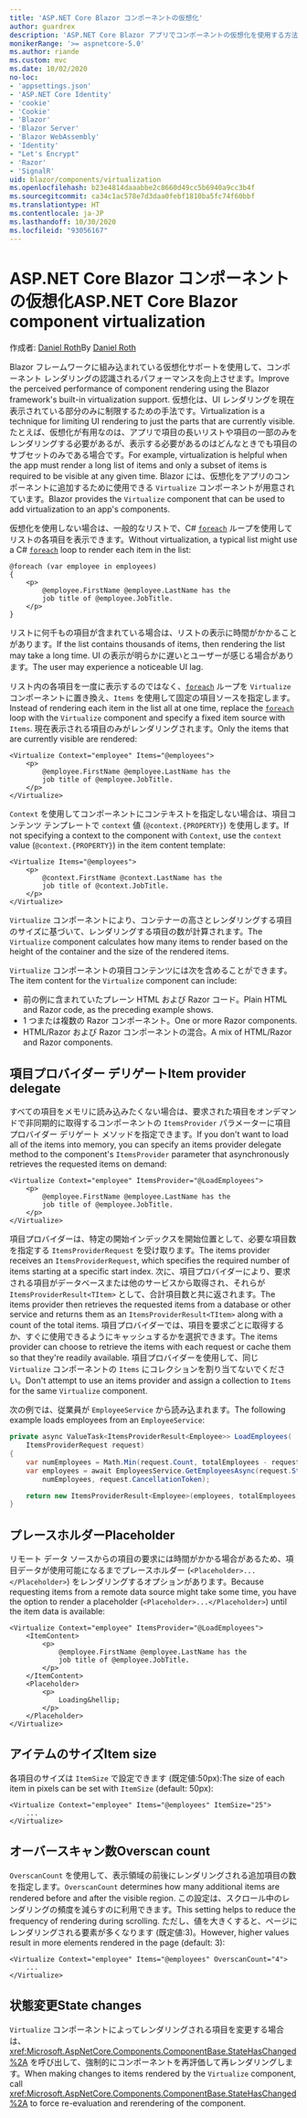 ```yaml
---
title: 'ASP.NET Core Blazor コンポーネントの仮想化'
author: guardrex
description: 'ASP.NET Core Blazor アプリでコンポーネントの仮想化を使用する方法について説明します。'
monikerRange: '>= aspnetcore-5.0'
ms.author: riande
ms.custom: mvc
ms.date: 10/02/2020
no-loc:
- 'appsettings.json'
- 'ASP.NET Core Identity'
- 'cookie'
- 'Cookie'
- 'Blazor'
- 'Blazor Server'
- 'Blazor WebAssembly'
- 'Identity'
- "Let's Encrypt"
- 'Razor'
- 'SignalR'
uid: blazor/components/virtualization
ms.openlocfilehash: b23e4814daaabbe2c8660d49cc5b6940a9cc3b4f
ms.sourcegitcommit: ca34c1ac578e7d3daa0febf1810ba5fc74f60bbf
ms.translationtype: HT
ms.contentlocale: ja-JP
ms.lasthandoff: 10/30/2020
ms.locfileid: "93056167"
---
```

# <a name="aspnet-core-no-locblazor-component-virtualization"></a><span data-ttu-id="967c5-103">ASP.NET Core Blazor コンポーネントの仮想化</span><span class="sxs-lookup"><span data-stu-id="967c5-103">ASP.NET Core Blazor component virtualization</span></span>

<span data-ttu-id="967c5-104">作成者: [Daniel Roth](https://github.com/danroth27)</span><span class="sxs-lookup"><span data-stu-id="967c5-104">By [Daniel Roth](https://github.com/danroth27)</span></span>

<span data-ttu-id="967c5-105">Blazor フレームワークに組み込まれている仮想化サポートを使用して、コンポーネント レンダリングの認識されるパフォーマンスを向上させます。</span><span class="sxs-lookup"><span data-stu-id="967c5-105">Improve the perceived performance of component rendering using the Blazor framework's built-in virtualization support.</span></span> <span data-ttu-id="967c5-106">仮想化は、UI レンダリングを現在表示されている部分のみに制限するための手法です。</span><span class="sxs-lookup"><span data-stu-id="967c5-106">Virtualization is a technique for limiting UI rendering to just the parts that are currently visible.</span></span> <span data-ttu-id="967c5-107">たとえば、仮想化が有用なのは、アプリで項目の長いリストや項目の一部のみをレンダリングする必要があるが、表示する必要があるのはどんなときでも項目のサブセットのみである場合です。</span><span class="sxs-lookup"><span data-stu-id="967c5-107">For example, virtualization is helpful when the app must render a long list of items and only a subset of items is required to be visible at any given time.</span></span> <span data-ttu-id="967c5-108">Blazor には、仮想化をアプリのコンポーネントに追加するために使用できる `Virtualize` コンポーネントが用意されています。</span><span class="sxs-lookup"><span data-stu-id="967c5-108">Blazor provides the `Virtualize` component that can be used to add virtualization to an app's components.</span></span>

<span data-ttu-id="967c5-109">仮想化を使用しない場合は、一般的なリストで、C# [`foreach`](/dotnet/csharp/language-reference/keywords/foreach-in) ループを使用してリストの各項目を表示できます。</span><span class="sxs-lookup"><span data-stu-id="967c5-109">Without virtualization, a typical list might use a C# [`foreach`](/dotnet/csharp/language-reference/keywords/foreach-in) loop to render each item in the list:</span></span>

```razor
@foreach (var employee in employees)
{
    <p>
        @employee.FirstName @employee.LastName has the 
        job title of @employee.JobTitle.
    </p>
}
```

<span data-ttu-id="967c5-110">リストに何千もの項目が含まれている場合は、リストの表示に時間がかかることがあります。</span><span class="sxs-lookup"><span data-stu-id="967c5-110">If the list contains thousands of items, then rendering the list may take a long time.</span></span> <span data-ttu-id="967c5-111">UI の表示が明らかに遅いとユーザーが感じる場合があります。</span><span class="sxs-lookup"><span data-stu-id="967c5-111">The user may experience a noticeable UI lag.</span></span>

<span data-ttu-id="967c5-112">リスト内の各項目を一度に表示するのではなく、[`foreach`](/dotnet/csharp/language-reference/keywords/foreach-in) ループを `Virtualize` コンポーネントに置き換え、`Items` を使用して固定の項目ソースを指定します。</span><span class="sxs-lookup"><span data-stu-id="967c5-112">Instead of rendering each item in the list all at one time, replace the [`foreach`](/dotnet/csharp/language-reference/keywords/foreach-in) loop with the `Virtualize` component and specify a fixed item source with `Items`.</span></span> <span data-ttu-id="967c5-113">現在表示される項目のみがレンダリングされます。</span><span class="sxs-lookup"><span data-stu-id="967c5-113">Only the items that are currently visible are rendered:</span></span>

```razor
<Virtualize Context="employee" Items="@employees">
    <p>
        @employee.FirstName @employee.LastName has the 
        job title of @employee.JobTitle.
    </p>
</Virtualize>
```

<span data-ttu-id="967c5-114">`Context` を使用してコンポーネントにコンテキストを指定しない場合は、項目コンテンツ テンプレートで `context` 値 (`@context.{PROPERTY}`) を使用します。</span><span class="sxs-lookup"><span data-stu-id="967c5-114">If not specifying a context to the component with `Context`, use the `context` value (`@context.{PROPERTY}`) in the item content template:</span></span>

```razor
<Virtualize Items="@employees">
    <p>
        @context.FirstName @context.LastName has the 
        job title of @context.JobTitle.
    </p>
</Virtualize>
```

<span data-ttu-id="967c5-115">`Virtualize` コンポーネントにより、コンテナーの高さとレンダリングする項目のサイズに基づいて、レンダリングする項目の数が計算されます。</span><span class="sxs-lookup"><span data-stu-id="967c5-115">The `Virtualize` component calculates how many items to render based on the height of the container and the size of the rendered items.</span></span>

<span data-ttu-id="967c5-116">`Virtualize` コンポーネントの項目コンテンツには次を含めることができます。</span><span class="sxs-lookup"><span data-stu-id="967c5-116">The item content for the `Virtualize` component can include:</span></span>

* <span data-ttu-id="967c5-117">前の例に含まれていたプレーン HTML および Razor コード。</span><span class="sxs-lookup"><span data-stu-id="967c5-117">Plain HTML and Razor code, as the preceding example shows.</span></span>
* <span data-ttu-id="967c5-118">1 つまたは複数の Razor コンポーネント。</span><span class="sxs-lookup"><span data-stu-id="967c5-118">One or more Razor components.</span></span>
* <span data-ttu-id="967c5-119">HTML/Razor および Razor コンポーネントの混合。</span><span class="sxs-lookup"><span data-stu-id="967c5-119">A mix of HTML/Razor and Razor components.</span></span>

## <a name="item-provider-delegate"></a><span data-ttu-id="967c5-120">項目プロバイダー デリゲート</span><span class="sxs-lookup"><span data-stu-id="967c5-120">Item provider delegate</span></span>

<span data-ttu-id="967c5-121">すべての項目をメモリに読み込みたくない場合は、要求された項目をオンデマンドで非同期的に取得するコンポーネントの `ItemsProvider` パラメーターに項目プロバイダー デリゲート メソッドを指定できます。</span><span class="sxs-lookup"><span data-stu-id="967c5-121">If you don't want to load all of the items into memory, you can specify an items provider delegate method to the component's `ItemsProvider` parameter that asynchronously retrieves the requested items on demand:</span></span>

```razor
<Virtualize Context="employee" ItemsProvider="@LoadEmployees">
    <p>
        @employee.FirstName @employee.LastName has the 
        job title of @employee.JobTitle.
    </p>
</Virtualize>
```

<span data-ttu-id="967c5-122">項目プロバイダーは、特定の開始インデックスを開始位置として、必要な項目数を指定する `ItemsProviderRequest` を受け取ります。</span><span class="sxs-lookup"><span data-stu-id="967c5-122">The items provider receives an `ItemsProviderRequest`, which specifies the required number of items starting at a specific start index.</span></span> <span data-ttu-id="967c5-123">次に、項目プロバイダーにより、要求される項目がデータベースまたは他のサービスから取得され、それらが `ItemsProviderResult<TItem>` として、合計項目数と共に返されます。</span><span class="sxs-lookup"><span data-stu-id="967c5-123">The items provider then retrieves the requested items from a database or other service and returns them as an `ItemsProviderResult<TItem>` along with a count of the total items.</span></span> <span data-ttu-id="967c5-124">項目プロバイダーでは、項目を要求ごとに取得するか、すぐに使用できるようにキャッシュするかを選択できます。</span><span class="sxs-lookup"><span data-stu-id="967c5-124">The items provider can choose to retrieve the items with each request or cache them so that they're readily available.</span></span> <span data-ttu-id="967c5-125">項目プロバイダーを使用して、同じ `Virtualize` コンポーネントの `Items` にコレクションを割り当てないでください。</span><span class="sxs-lookup"><span data-stu-id="967c5-125">Don't attempt to use an items provider and assign a collection to `Items` for the same `Virtualize` component.</span></span>

<span data-ttu-id="967c5-126">次の例では、従業員が `EmployeeService` から読み込まれます。</span><span class="sxs-lookup"><span data-stu-id="967c5-126">The following example loads employees from an `EmployeeService`:</span></span>

```csharp
private async ValueTask<ItemsProviderResult<Employee>> LoadEmployees(
    ItemsProviderRequest request)
{
    var numEmployees = Math.Min(request.Count, totalEmployees - request.StartIndex);
    var employees = await EmployeesService.GetEmployeesAsync(request.StartIndex, 
        numEmployees, request.CancellationToken);

    return new ItemsProviderResult<Employee>(employees, totalEmployees);
}
```

## <a name="placeholder"></a><span data-ttu-id="967c5-127">プレースホルダー</span><span class="sxs-lookup"><span data-stu-id="967c5-127">Placeholder</span></span>

<span data-ttu-id="967c5-128">リモート データ ソースからの項目の要求には時間がかかる場合があるため、項目データが使用可能になるまでプレースホルダー (`<Placeholder>...</Placeholder>`) をレンダリングするオプションがあります。</span><span class="sxs-lookup"><span data-stu-id="967c5-128">Because requesting items from a remote data source might take some time, you have the option to render a placeholder (`<Placeholder>...</Placeholder>`) until the item data is available:</span></span>

```razor
<Virtualize Context="employee" ItemsProvider="@LoadEmployees">
    <ItemContent>
        <p>
            @employee.FirstName @employee.LastName has the 
            job title of @employee.JobTitle.
        </p>
    </ItemContent>
    <Placeholder>
        <p>
            Loading&hellip;
        </p>
    </Placeholder>
</Virtualize>
```

## <a name="item-size"></a><span data-ttu-id="967c5-129">アイテムのサイズ</span><span class="sxs-lookup"><span data-stu-id="967c5-129">Item size</span></span>

<span data-ttu-id="967c5-130">各項目のサイズは `ItemSize` で設定できます (既定値:50px):</span><span class="sxs-lookup"><span data-stu-id="967c5-130">The size of each item in pixels can be set with `ItemSize` (default: 50px):</span></span>

```razor
<Virtualize Context="employee" Items="@employees" ItemSize="25">
    ...
</Virtualize>
```

## <a name="overscan-count"></a><span data-ttu-id="967c5-131">オーバースキャン数</span><span class="sxs-lookup"><span data-stu-id="967c5-131">Overscan count</span></span>

<span data-ttu-id="967c5-132">`OverscanCount` を使用して、表示領域の前後にレンダリングされる追加項目の数を指定します。</span><span class="sxs-lookup"><span data-stu-id="967c5-132">`OverscanCount` determines how many additional items are rendered before and after the visible region.</span></span> <span data-ttu-id="967c5-133">この設定は、スクロール中のレンダリングの頻度を減らすのに利用できます。</span><span class="sxs-lookup"><span data-stu-id="967c5-133">This setting helps to reduce the frequency of rendering during scrolling.</span></span> <span data-ttu-id="967c5-134">ただし、値を大きくすると、ページにレンダリングされる要素が多くなります (既定値:3)。</span><span class="sxs-lookup"><span data-stu-id="967c5-134">However, higher values result in more elements rendered in the page (default: 3):</span></span>

```razor
<Virtualize Context="employee" Items="@employees" OverscanCount="4">
    ...
</Virtualize>
```

## <a name="state-changes"></a><span data-ttu-id="967c5-135">状態変更</span><span class="sxs-lookup"><span data-stu-id="967c5-135">State changes</span></span>

<span data-ttu-id="967c5-136">`Virtualize` コンポーネントによってレンダリングされる項目を変更する場合は、<xref:Microsoft.AspNetCore.Components.ComponentBase.StateHasChanged%2A> を呼び出して、強制的にコンポーネントを再評価して再レンダリングします。</span><span class="sxs-lookup"><span data-stu-id="967c5-136">When making changes to items rendered by the `Virtualize` component, call <xref:Microsoft.AspNetCore.Components.ComponentBase.StateHasChanged%2A> to force re-evaluation and rerendering of the component.</span></span>
